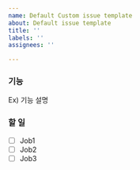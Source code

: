 ```yaml
---
name: Default Custom issue template
about: Default issue template
title: ''
labels: ''
assignees: ''

---
```


### 기능
Ex) 기능 설명

### 할 일
- [ ] Job1
- [ ] Job2
- [ ] Job3
